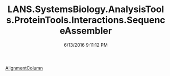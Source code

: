 ﻿---
title: LANS.SystemsBiology.AnalysisTools.ProteinTools.Interactions.SequenceAssembler
date: 6/13/2016 9:11:12 PM
---

[AlignmentColumn](T-LANS.SystemsBiology.AnalysisTools.ProteinTools.Interactions.SequenceAssembler.AlignmentColumn.html)
